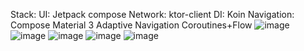 Stack:
UI: Jetpack compose
Network: ktor-client
DI: Koin
Navigation: Compose Material 3 Adaptive Navigation
Coroutines+Flow
![image](https://github.com/user-attachments/assets/ffdce0f1-1a29-4096-bbea-28be5ceb5405)
![image](https://github.com/user-attachments/assets/881fcf6f-f271-4c57-aa42-8e1341ef9ce7)
![image](https://github.com/user-attachments/assets/68bb587b-1328-4370-aa51-c2e7fcf10800)
![image](https://github.com/user-attachments/assets/98b7b6ae-d4ce-46d6-adde-da83afdf06ae)
![image](https://github.com/user-attachments/assets/3d125b33-67b6-42fb-ad84-fc9e11178f8e)

